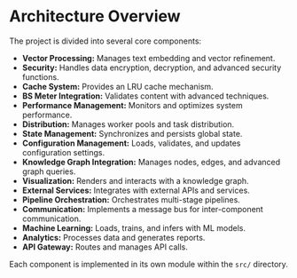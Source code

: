 # Architecture Overview

The project is divided into several core components:

- **Vector Processing:** Manages text embedding and vector refinement.
- **Security:** Handles data encryption, decryption, and advanced security functions.
- **Cache System:** Provides an LRU cache mechanism.
- **BS Meter Integration:** Validates content with advanced techniques.
- **Performance Management:** Monitors and optimizes system performance.
- **Distribution:** Manages worker pools and task distribution.
- **State Management:** Synchronizes and persists global state.
- **Configuration Management:** Loads, validates, and updates configuration settings.
- **Knowledge Graph Integration:** Manages nodes, edges, and advanced graph queries.
- **Visualization:** Renders and interacts with a knowledge graph.
- **External Services:** Integrates with external APIs and services.
- **Pipeline Orchestration:** Orchestrates multi-stage pipelines.
- **Communication:** Implements a message bus for inter-component communication.
- **Machine Learning:** Loads, trains, and infers with ML models.
- **Analytics:** Processes data and generates reports.
- **API Gateway:** Routes and manages API calls.

Each component is implemented in its own module within the `src/` directory.
